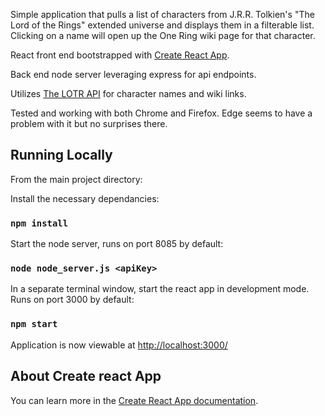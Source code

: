 Simple application that pulls a list of characters from J.R.R. Tolkien's "The Lord of the Rings" extended universe and displays them in a filterable list. Clicking on a name will open up the One Ring wiki page for that character. 

React front end bootstrapped with [Create React App](https://github.com/facebook/create-react-app). 

Back end node server leveraging express for api endpoints.

Utilizes [The LOTR API](https://the-one-api.herokuapp.com/documentation) for character names and wiki links.

Tested and working with both Chrome and Firefox. Edge seems to have a problem with it but no surprises there.

## Running Locally

From the main project directory:

Install the necessary dependancies:

### `npm install`

Start the node server, runs on port 8085 by default:

### `node node_server.js <apiKey>`

In a separate terminal window, start the react app in development mode. Runs on port 3000 by default:

### `npm start`

Application is now viewable at [http://localhost:3000/](http://localhost:3000/)

## About Create react App

You can learn more in the [Create React App documentation](https://facebook.github.io/create-react-app/docs/getting-started).
